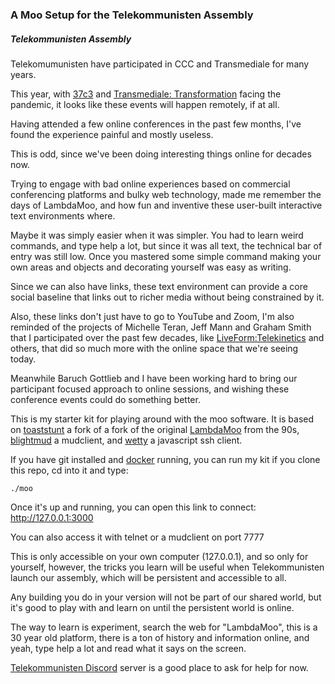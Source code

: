 ### A Moo Setup for the Telekommunisten Assembly

##### Telekommunisten Assembly

Telekomumunisten have participated in CCC and Transmediale for
many years. 

This year, with
[37c3](https://events.ccc.de/2020/06/06/aktueller-stand-zum-37c3/)  and
[Transmediale:
Transformation](https://transmediale.de/content/ctm-announces-festival-theme-2021-transformation)
facing the pandemic, it looks like these events will happen remotely, if at
all.

Having attended a few online conferences in the past few months,
I've found the experience painful and mostly useless.

This is odd, since we've been doing interesting things online for decades now.

Trying to engage with bad online experiences based on commercial conferencing
platforms and bulky web technology, made me remember the days of LambdaMoo, and
how fun and inventive these user-built interactive text environments where.

Maybe it was simply easier when it was simpler. You had to learn weird
commands, and type help a lot, but since it was all text, the technical bar of
entry was still low. Once you mastered some simple command making your own
areas and objects and decorating yourself was easy as writing.

Since we can also have links, these text environment can provide a core social
baseline that links out to richer media without being constrained by it.

Also, these links don't just have to go to YouTube and Zoom, I'm also reminded
of the projects of Michelle Teran, Jeff Mann and Graham Smith that
I participated over the past few decades, like
[LiveForm:Telekinetics](http://www.ubermatic.org/?p=191) and others, that did so
much more with the online space that we're seeing today.

Meanwhile Baruch Gottlieb and I have been working hard to bring our participant
focused approach to online sessions, and wishing these conference events could
do something better.

This is my starter kit for playing around with the moo software. It is based on
[toaststunt](https://github.com/lisdude/toaststunt) a fork of a fork of the
original [LambdaMoo](https://en.wikipedia.org/wiki/LambdaMOO) from the 90s,
[blightmud](https://github.com/LiquidityC/Blightmud) a mudclient, and
[wetty](https://github.com/butlerx/wetty) a javascript ssh client.

If you have git installed and [docker](https://docker.com) running, you can run my kit if you clone this repo, cd into it and type:

```
./moo
```

Once it's up and running, you can open this link to connect: http://127.0.0.1:3000

You can also access it with telnet or a mudclient on port 7777

This is only accessible on your own computer (127.0.0.1), and so only for
yourself, however, the tricks you learn will be useful when Telekommunisten
launch our assembly, which will be persistent and accessible to all.

Any building you do in your version will not be part of our shared world, but
it's good to play with and learn on until the persistent world is online.

The way to learn is experiment, search the web for "LambdaMoo", this is a 30
year old platform, there is a ton of history and information online, and yeah,
type help a lot and read what it says on the screen.

[Telekommunisten Discord](https://discord.com/invite/pQV97gY) server is a good place to ask for help for now.

